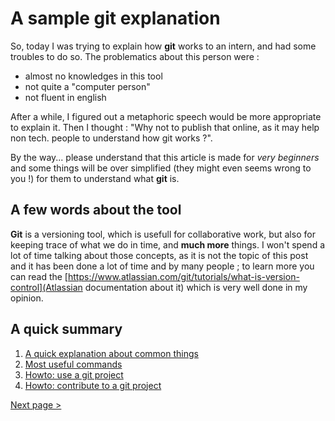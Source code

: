 # A sample git explanation

So, today I was trying to explain how **git** works to an intern, and had some troubles to do so.
The problematics about this person were :
- almost no knowledges in this tool
- not quite a "computer person"
- not fluent in english

After a while, I figured out a metaphoric speech would be more appropriate to explain it. 
Then I thought : "Why not to publish that online, as it may help non tech. people to understand how git works ?".

By the way... please understand that this article is made for *very beginners* and some things will be over simplified (they might even seems wrong to you !) for them to understand what **git** is.

## A few words about the tool

**Git** is a versioning tool, which is usefull for collaborative work, but also for keeping trace of what we do in time, and **much more** things.
I won't spend a lot of time talking about those concepts, as it is not the topic of this post and it has been done a lot of time and by many people ; to learn more you can read the [https://www.atlassian.com/git/tutorials/what-is-version-control](Atlassian documentation about it) which is very well done in my opinion.

## A quick summary 

1. [A quick explanation about common things](/doc/1-lifecycles.md)
2. [Most useful commands](/doc/2-commands.md)
3. [Howto: use a git project](/doc/3-todo.md)
4. [Howto: contribute to a git project](/doc/4-todo.md)

    
[Next page >](/doc/1-lifecycles.md)
